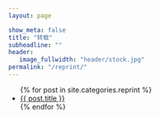 ```yaml
---
layout: page

show_meta: false
title: "转载"
subheadline: ""
header:
   image_fullwidth: "header/stock.jpg"
permalink: "/reprint/"
---
```

<ul>
    {% for post in site.categories.reprint %}
    <li><a href="{{ site.url }}{{ site.baseurl }}{{ post.url }}">{{ post.title }}</a></li>
    {% endfor %}
</ul>